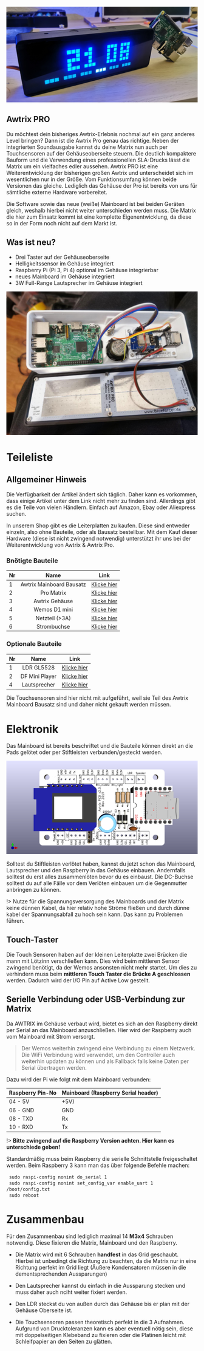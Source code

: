 ![](\assets\awtrix_pro.jpg)

## Awtrix PRO
Du möchtest dein bisheriges Awtrix-Erlebnis nochmal auf ein ganz anderes Level bringen? Dann ist die Awtrix Pro genau das richtige. Neben der integrierten Soundausgabe kannst du deine Matrix nun auch per Touchsensoren auf der Gehäuseoberseite steuern. Die deutlich kompaktere Bauform und die Verwendung eines professionellen SLA-Drucks lässt die Matrix um ein vielfaches edler aussehen.
Awtrix PRO ist eine Weiterentwicklung der bisherigen großen Awtrix und unterscheidet sich im wesentlichen nur in der Größe. Vom Funktionsumfang können beide Versionen das gleiche. Lediglich das Gehäuse der Pro ist bereits von uns für sämtliche externe Hardware vorbereitet.

Die Software sowie das neue (weiße) Mainboard ist bei beiden Geräten gleich, weshalb hierbei nicht weiter unterschieden werden muss. Die Matrix die hier zum Einsatz kommt ist eine komplette Eigenentwicklung, da diese so in der Form noch nicht auf dem Markt ist. 


## Was ist neu?
- Drei Taster auf der Gehäuseoberseite
- Helligkeitssensor im Gehäuse integriert
- Raspberry Pi (Pi 3, Pi 4) optional im Gehäuse integrierbar
- neues Mainboard im Gehäuse integriert
- 3W Full-Range Lautsprecher im Gehäuse integriert

![](\assets\pro\pro_inside.jpg)

# Teileliste
## Allgemeiner Hinweis
Die Verfügbarkeit der Artikel ändert sich täglich. Daher kann es vorkommen, dass einige Artikel unter dem Link nicht mehr zu finden sind. Allerdings gibt es die Teile von vielen Händlern. Einfach auf Amazon, Ebay oder Aliexpress suchen.

In unserem Shop gibt es die Leiterplatten zu kaufen. Diese sind entweder einzeln, also ohne Bauteile, oder als Bausatz bestellbar. Mit dem Kauf dieser Hardware (diese ist nicht zwingend notwendig) unterstützt ihr uns bei der Weiterentwicklung von Awtrix & Awtrix Pro.


### Bnötigte Bauteile
| Nr | Name                     | Link                            |
| -  |:------------------------:| :------------------------------:|
| 1  | Awtrix Mainboard Bausatz | [Klicke hier](https://blueforcer.de/produkt/awtrix-mainboard-2-0-bausatz/) |
| 2  | Pro Matrix               | [Klicke hier](https://blueforcer.de/produkt/awtrix-pro-matrix/) |
| 3  | Awtrix Gehäuse           | [Klicke hier](https://www.thingiverse.com/thing:4155357) |
| 4  | Wemos D1 mini            | [Klicke hier](https://de.aliexpress.com/item/32651747570.html) |
| 5  | Netzteil (>3A)           | [Klicke hier](https://goo.gl/QLydM3) |
| 6  | Strombuchse              | [Klicke hier](https://goo.gl/j4Xov7) |


### Optionale Bauteile
| Nr | Name                     | Link                            |
| -  |:------------------------:| :------------------------------:|
| 1  | LDR GL5528               | [Klicke hier](https://de.aliexpress.com/item/32515315072.html) |
| 2  | DF Mini Player           | [Klicke hier](https://de.aliexpress.com/item/32992229288.html) |
| 4  | Lautsprecher             | [Klicke hier](https://de.aliexpress.com/item/32853811267.html) |

Die Touchsensoren sind hier nicht mit aufgeführt, weil sie Teil des Awtrix Mainboard Bausatz sind und daher nicht gekauft werden müssen.


# Elektronik

Das Mainboard ist bereits beschriftet und die Bauteile können direkt an die Pads gelötet oder per Stiftleisten verbunden/gesteckt werden.

![](\assets\pro\front.png)


Solltest du Stiftleisten verlötet haben, kannst du jetzt schon das Mainboard, Lautsprecher und den Raspberry in das Gehäuse einbauen. Andernfalls solltest du erst alles zusammenlöten bevor du es einbaust. Die DC-Buchse solltest du auf alle Fälle vor dem Verlöten einbauen um die Gegenmutter anbringen zu können.

!> Nutze für die Spannungsversorgung des Mainboards und der Matrix keine dünnen Kabel, da hier relativ hohe Ströme fließen und durch dünne kabel der Spannungsabfall zu hoch sein kann. Das kann zu Problemen führen.

## Touch-Taster 

Die Touch Sensoren haben auf der kleinen Leiterplatte zwei Brücken die mann mit Lötzinn verschließen kann. Dies wird beim mittleren Sensor zwingend benötigt, da der Wemos ansonsten nicht mehr startet. Um dies zu verhindern muss beim **mittleren Touch Taster die Brücke A geschlossen** werden. Dadurch wird der I/O Pin auf Active Low gestellt. 


## Serielle Verbindung oder USB-Verbindung zur Matrix

Da AWTRIX im Gehäuse verbaut wird, bietet es sich an den Raspberry direkt per Serial an das Mainboard anzuschließen. Hier wird der Raspberry auch vom Mainboard mit Strom versorgt.

> Der Wemos weiterhin zwingend eine Verbindung zu einem Netzwerk.
Die WiFi Verbindung wird verwendet, um den Controller auch weiterhin updaten zu können und als Fallback falls keine Daten per Serial übertragen werden.

Dazu wird der Pi wie folgt mit dem Mainboard verbunden:


| Raspberry Pin-No | Mainboard (Raspberry Serial header) |
| ---------------- | -------- |
| 04 - 5V          | +5V) |
| 06 - GND         | GND   |
| 08 - TXD         | Rx |
| 10 - RXD         | Tx  |

!> **Bitte zwingend auf die Raspberry Version achten. Hier kann es unterschiede geben!**

Standardmäßig muss beim Raspberry die serielle Schnittstelle freigeschaltet werden. Beim Raspberry 3 kann man das über folgende Befehle machen:
```
 sudo raspi-config nonint do_serial 1
 sudo raspi-config nonint set_config_var enable_uart 1 /boot/config.txt
 sudo reboot
```

# Zusammenbau

Für den Zusammenbau sind lediglich maximal 14 **M3x4** Schrauben notwendig. Diese fixieren die Matrix, Mainboard und den Raspberry.

- Die Matrix wird mit 6 Schrauben **handfest** in das Grid geschaubt. Hierbei ist unbedingt die Richtung zu beachten, da die Matrix nur in eine Richtung perfekt im Grid liegt (Äußere Kondensatoren müssen in die dementsprechenden Aussparungen)

- Den Lautsprecher kannst du einfach in die Aussparung stecken und muss daher auch nciht weiter fixiert werden.

- Den LDR steckst du von außen durch das Gehäuse bis er plan mit der Gehäuse Oberseite ist.

- Die Touchsensoren passen theoretisch perfekt in die 3 Aufnahmen. Aufgrund von Drucktoleranzen kann es aber eventuell nötig sein, diese mit doppelseitigen Klebeband zu fixieren oder die Platinen leicht mit Schleifpapier an den Seiten zu glätten.
